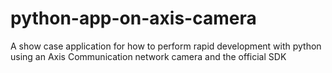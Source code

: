 # python-app-on-axis-camera
A show case application for how to perform rapid development with python using an Axis Communication network camera and the official SDK
